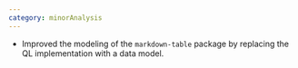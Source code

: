 ```yaml
---
category: minorAnalysis
---
```

* Improved the modeling of the `markdown-table` package by replacing the QL implementation with a data model.
